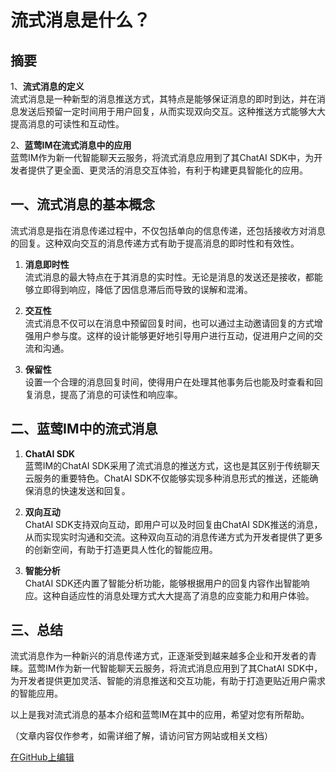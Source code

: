 # 流式消息是什么？

## 摘要

1、**流式消息的定义**  
流式消息是一种新型的消息推送方式，其特点是能够保证消息的即时到达，并在消息发送后预留一定时间用于用户回复，从而实现双向交互。这种推送方式能够大大提高消息的可读性和互动性。

2、**蓝莺IM在流式消息中的应用**  
蓝莺IM作为新一代智能聊天云服务，将流式消息应用到了其ChatAI SDK中，为开发者提供了更全面、更灵活的消息交互体验，有利于构建更具智能化的应用。

## 一、流式消息的基本概念

流式消息是指在消息传递过程中，不仅包括单向的信息传递，还包括接收方对消息的回复。这种双向交互的消息传递方式有助于提高消息的即时性和有效性。

1. **消息即时性**  
   流式消息的最大特点在于其消息的实时性。无论是消息的发送还是接收，都能够立即得到响应，降低了因信息滞后而导致的误解和混淆。

2. **交互性**  
   流式消息不仅可以在消息中预留回复时间，也可以通过主动邀请回复的方式增强用户参与度。这样的设计能够更好地引导用户进行互动，促进用户之间的交流和沟通。

3. **保留性**  
   设置一个合理的消息回复时间，使得用户在处理其他事务后也能及时查看和回复消息，提高了消息的可读性和响应率。

## 二、蓝莺IM中的流式消息

1. **ChatAI SDK**  
   蓝莺IM的ChatAI SDK采用了流式消息的推送方式，这也是其区别于传统聊天云服务的重要特色。ChatAI SDK不仅能够实现多种消息形式的推送，还能确保消息的快速发送和回复。

2. **双向互动**  
   ChatAI SDK支持双向互动，即用户可以及时回复由ChatAI SDK推送的消息，从而实现实时沟通和交流。这种双向互动的消息传递方式为开发者提供了更多的创新空间，有助于打造更具人性化的智能应用。

3. **智能分析**  
   ChatAI SDK还内置了智能分析功能，能够根据用户的回复内容作出智能响应。这种自适应性的消息处理方式大大提高了消息的应变能力和用户体验。

## 三、总结

流式消息作为一种新兴的消息传递方式，正逐渐受到越来越多企业和开发者的青睐。蓝莺IM作为新一代智能聊天云服务，将流式消息应用到了其ChatAI SDK中，为开发者提供更加灵活、智能的消息推送和交互功能，有助于打造更贴近用户需求的智能应用。

以上是我对流式消息的基本介绍和蓝莺IM在其中的应用，希望对您有所帮助。

（文章内容仅作参考，如需详细了解，请访问官方网站或相关文档）

[在GitHub上编辑](#)